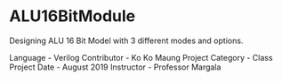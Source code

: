 # ALU16BitModule
Designing ALU 16 Bit Model with 3 different modes and options.


Language                            - Verilog
Contributor                         - Ko Ko Maung
Project Category                    - Class Project
Date                                - August 2019
Instructor                          - Professor Margala
